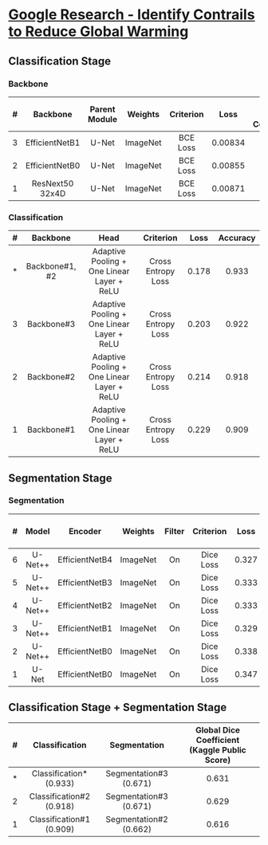 # [Google Research - Identify Contrails to Reduce Global Warming](https://www.kaggle.com/competitions/google-research-identify-contrails-reduce-global-warming)

## Classification Stage

### Backbone

| # |    Backbone     | Parent Module | Weights  | Criterion |  Loss   | Global Dice Coefficient |
|:-:|:---------------:|:-------------:|:--------:|:---------:|:-------:|:-----------------------:|
| 3 | EfficientNetB1  |     U-Net     | ImageNet | BCE Loss  | 0.00834 |          0.532          |
| 2 | EfficientNetB0  |     U-Net     | ImageNet | BCE Loss  | 0.00855 |          0.517          |
| 1 | ResNext50 32x4D |     U-Net     | ImageNet | BCE Loss  | 0.00871 |          0.533          |

### Classification

| # |    Backbone    |                    Head                    |     Criterion      | Loss  | Accuracy |
|:-:|:--------------:|:------------------------------------------:|:------------------:|:-----:|:--------:|
| * | Backbone#1, #2 | Adaptive Pooling + One Linear Layer + ReLU | Cross Entropy Loss | 0.178 |  0.933   |
| 3 |   Backbone#3   | Adaptive Pooling + One Linear Layer + ReLU | Cross Entropy Loss | 0.203 |  0.922   |
| 2 |   Backbone#2   | Adaptive Pooling + One Linear Layer + ReLU | Cross Entropy Loss | 0.214 |  0.918   |
| 1 |   Backbone#1   | Adaptive Pooling + One Linear Layer + ReLU | Cross Entropy Loss | 0.229 |  0.909   |

## Segmentation Stage

### Segmentation

| # |  Model  |    Encoder     | Weights  | Filter | Criterion | Loss  | Global Dice Coefficient |
|:-:|:-------:|:--------------:|:--------:|:------:|:---------:|:-----:|:-----------------------:|
| 6 | U-Net++ | EfficientNetB4 | ImageNet |   On   | Dice Loss | 0.327 |          0.673          |
| 5 | U-Net++ | EfficientNetB3 | ImageNet |   On   | Dice Loss | 0.333 |          0.667          |
| 4 | U-Net++ | EfficientNetB2 | ImageNet |   On   | Dice Loss | 0.333 |          0.667          |
| 3 | U-Net++ | EfficientNetB1 | ImageNet |   On   | Dice Loss | 0.329 |          0.671          |
| 2 | U-Net++ | EfficientNetB0 | ImageNet |   On   | Dice Loss | 0.338 |          0.662          |
| 1 |  U-Net  | EfficientNetB0 | ImageNet |   On   | Dice Loss | 0.347 |          0.653          |

## Classification Stage + Segmentation Stage

| # |      Classification      |      Segmentation      | Global Dice Coefficient (Kaggle Public Score) |
|:-:|:------------------------:|:----------------------:|:---------------------------------------------:|
| * | Classification* (0.933)  | Segmentation#3 (0.671) |                     0.631                     |
| 2 | Classification#2 (0.918) | Segmentation#3 (0.671) |                     0.629                     |
| 1 | Classification#1 (0.909) | Segmentation#2 (0.662) |                     0.616                     |
